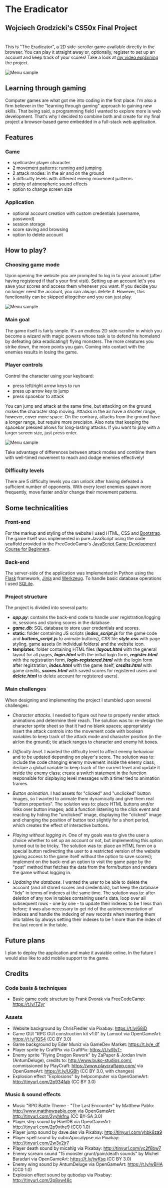 # **The Eradicator**
## Wojciech Grodzicki's CS50x Final Project
#
This is "The Eradicator", a 2D side-scroller game available directly in the browser. You can play it straight away or, optionally, register to set up an account and keep track of your scores! Take a look at [my video explaining](https://youtu.be/YYejFXN4yGc) the project.

![Menu sample](/game/static/images/menu_sample.png)

## **Learning through gaming**

Computer games are what got me into coding in the first place. I'm also a firm believer in the "learning through gaming" approach to gaining new skills. That being said, a programming field I wanted to explore more is web development. That's why I decided to combine both and create for my final project a browser-based game embedded in a full-stack web application.

## **Features**

### **Game**
- spellcaster player character
- 2 movement patterns: running and jumping
- 2 attack modes: in the air and on the ground
- 5 difficulty levels with different enemy movement patterns
- plenty of atmospheric sound effects
- option to change screen size

### **Application**
- optional account creation with custom credentials (username, password)
- session storage
- score saving and browsing
- option to delete account

## **How to play?**

### **Choosing game mode**

Upon opening the website you are prompted to log in to your account (after having registered if that's your first visit). Setting up an account let's you save your scores and access them whenever you want. If you decide you no longer need the account, you can always delete it. However, this functionality can be skipped altogether and you can just play.

![Menu sample](/game/static/images/login_sample.png)

### **Main goal**

The game itself is fairly simple. It's an endless 2D side-scroller in which you become a wizard with magic powers whose task is to defend his homeland by defeating (aka eradicating!) flying monsters. The more creatures you strike down, the more points you gain. Coming into contact with the enemies results in losing the game.

### **Player controls**

Control the character using your keyboard:

- press left/right arrow keys to run
- press up arrow key to jump
- press spacebar to attack

You can jump and attack at the same time, but attacking on the ground makes the character stop moving. Attacks in the air have a shorter range, however, cover more space. On the contrary, attacks from the ground have a longer range, but require more precision. Also note that keeping the spacebar pressed allows for long-lasting attacks. If you want to play with a larger screen size, just press enter.

![Menu sample](/game/static/images/gameplay_sample.png)

Take advantage of differences between attack modes and combine them with well-timed movement to reach and dodge enemies effectively!

### **Difficulty levels**

There are 5 difficulty levels you can unlock after having defeated a sufficient number of opponents. With every level enemies spawn more frequently, move faster and/or change their movement patterns.

## **Some technicalities**

### **Front-end**

For the markup and styling of the website I used HTML, CSS and [Bootstrap](https://getbootstrap.com/). The game itself was implemented in pure JavaScript using the code scaffold provided in the FreeCodeCamp's [JavaScript Game Development Course for Beginners](https://www.freecodecamp.org/news/learn-javascript-game-development-full-course/).

### **Back-end**

The server-side of the application was implemented in Python using the [Flask](https://flask.palletsprojects.com/en/2.2.x/quickstart/) framework, [Jinja](https://jinja.palletsprojects.com/en/3.0.x/templates/) and [Werkzeug](https://werkzeug.palletsprojects.com/en/2.2.x/). To handle basic database operations I used [SQLite](https://sqlite.org/index.html).

### **Project structure**

The project is divided into several parts:
- **_app.py_**: contains the back-end code to handle user registration/logging in, sessions and storing scores in the database.
- **_game.db_**: SQL database to store user credentials and scores.
- **static**: folder containing JS scripts (**_index_script.js_** for the game code and **_buttons_script.js_** to animate buttons), CSS file **_style.css_** with page styling, game assets (in individual folders) and the website icon.
- **templates**: folder containing HTML files (**_layout.html_** with the general layout for all pages, **_login.html_** with the initial login form, **_register.html_** with the registration form, **_login-registered.html_** with the login form after registration, **_index.html_** with the game itself, **_credits.html_** with game credits, **_scores.html_** with saved scores for registered users and **_delete.html_** to delete account for registered users).


### **Main challenges**

When designing and implementing the project I stumbled upon several challenges:

- _Character attacks_. I needed to figure out how to properly render attack animations and determine their reach. The solution was to: re-design the character sprite sheet so that it had no blank spaces; appropriately insert the attack controls into the movement code with boolean variables to keep track of the attack mode and character position (in the air/on the ground); tie attack ranges to character and enemy hit boxes.

- _Difficulty level_. I wanted the diffculty level to affect enemy behaviour and to be updated depending on player's score. The solution was to: include the code changing enemy movement inside the enemy class; declare a global variable to keep track of the current level and update it inside the enemy class; create a switch statement in the function responsible for displaying level messages with a timer tied to animation frames.

- _Button animation_. I had assets for "clicked" and "unclicked" button images, so I wanted to animate them dynamically and give them real "button properties". The solution was to: place HTML buttons and/or links over button images; add a function listening to the click event and reacting by hiding the "unclicked" image, displaying the "clicked" image and changing the position of button text slightly for a short period, which creates the effect of interactive buttons.

- _Playing without logging in_. One of my goals was to give the user a choice whether to set up an account or not, but implementing this option turned out to be tricky. The solution was to: place an HTML form on a special button redirecting the user to a restricted version of the website (giving access to the game itself without the option to save scores); implement on the back-end an option to visit the game page by the "post" method that fetches the data from the form/button and renders the game without logging in.

- _Updating the database_. I wanted the user to be able to delete the account (and all stored scores and credentials), but keep the database "tidy" in terms of indexes at the same time. The solution was to: after deletion of any row in tables containing user's data, loop over all subsequent rows - one by one - to update their indexes to be 1 less than before; it was also necessary to get rid of the autoincrementation of indexes and handle the indexing of new records when inserting them into tables by always setting their indexes to be 1 more than the index of the last record in the table.

## **Future plans**

I plan to deploy the application and make it avaiable online. In the future I would also like to add mobile support to the game.

## **Credits**

### **Code basis & techniques**

- Basic game code structure by Frank Dvorak via FreeCodeCamp: https://t.ly/TZyr

### **Assets**

- Website background by ChrisFiedler via Pixabay: https://t.ly/68iD
- Game GUI "RPG GUI construction kit v1.0" by Lamoot via OpenGameArt: https://t.ly/1QS4 (CC BY 3.0)
- Game background by Eder Muniz via GameDev Market: https://t.ly/e_df
- Player sprite by CraftPix via CraftPix: https://t.ly/RvT-
- Enemy sprite "Flying Dragon Rework" by ZaPaper & Jordan Irwin (AntumDeluge), credits to: http://www.buko-studios.com/, commissioned by PlayCraft: https://www.playcraftapp.com/ via OpenGameArt: https://t.ly/UGBh (CC BY 3.0, with changes)
- Explosion effect "Explosions" by helpcomputer via OpenGameArt: http://tinyurl.com/2p934fab (CC BY 3.0) 

### **Music & sound effects**

- Music "RPG Battle Theme - "The Last Encounter" by Matthew Pablo: http://www.matthewpablo.com via OpenGameArt: http://tinyurl.com/2yyhkfnu (CC BY-SA 3.0)
- Player step sound by HaelDB via OpenGameArt: http://tinyurl.com/2p9xthe9 (CC0 1.0)
- Player jump sound by dave.des via Pixabay: http://tinyurl.com/yhbk8za9
- Player spell sound by cubicApocalypse via Pixabay: http://tinyurl.com/2w3x2jr7
- Player death sound by micahlg via Pixabay: http://tinyurl.com/yc2f6bw7
- Enemy scream sound "15 monster grunt/pain/death sounds" by Michel Baradari via OpenGameArt: https://t.ly/twKsq (CC BY 3.0)
- Enemy wing sound by AntumDeluge via OpenGameArt: https://t.ly/wBHA (CC0 1.0)
- Explosion effect sound by qubodup via Pixabay: http://tinyurl.com/2p8xw48c

